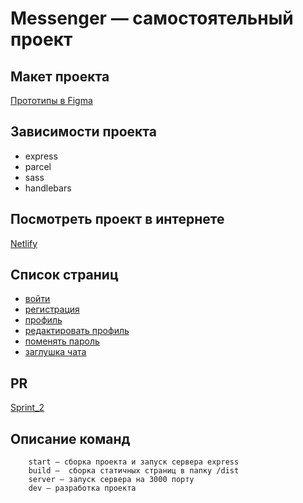 # Messenger — самостоятельный проект

## Макет проекта

[Прототипы в Figma](https://www.figma.com/file/mz9eRjSYsdz02NhdcOKn3C/MyChat?node-id=0%3A1)

## Зависимости проекта

- express
- parcel
- sass
- handlebars

## Посмотреть проект в интернете

[Netlify](https://homework-messanger.netlify.app/)

## Список страниц

* [войти](https://homework-messanger.netlify.app/login)
* [регистрация](https://homework-messanger.netlify.app/signup)
* [профиль](https://homework-messanger.netlify.app/show)
* [редактировать профиль](https://homework-messanger.netlify.app/edit)
* [поменять пароль](https://homework-messanger.netlify.app/changePassword)
* [заглушка чата](https://homework-messanger.netlify.app/chat)

## PR

[Sprint_2](https://github.com/oduvankenobi/middle.messenger.praktikum.yandex/pull/3)

## Описание команд

```
    start — сборка проекта и запуск сервера express
    build —  сборка статичных страниц в папку /dist
    server — запуск сервера на 3000 порту    
    dev — разработка проекта
```
